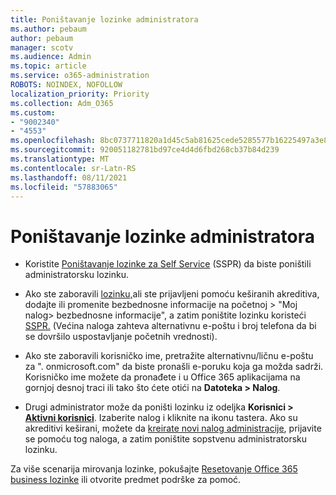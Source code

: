 ```yaml
---
title: Poništavanje lozinke administratora
ms.author: pebaum
author: pebaum
manager: scotv
ms.audience: Admin
ms.topic: article
ms.service: o365-administration
ROBOTS: NOINDEX, NOFOLLOW
localization_priority: Priority
ms.collection: Adm_O365
ms.custom:
- "9002340"
- "4553"
ms.openlocfilehash: 8bc0737711820a1d45c5ab81625cede5285577b16225497a3e86e64b3cf24ed1
ms.sourcegitcommit: 920051182781bd97ce4d4d6fbd268cb37b84d239
ms.translationtype: MT
ms.contentlocale: sr-Latn-RS
ms.lasthandoff: 08/11/2021
ms.locfileid: "57883065"
---
```

# <a name="admin-password-reset"></a>Poništavanje lozinke administratora

- Koristite [Poništavanje lozinke za Self Service](https://passwordreset.microsoftonline.com/) (SSPR) da biste poništili administratorsku lozinku.

- Ako ste zaboravili [lozinku,](https://mysignins.microsoft.com/security-info)ali ste prijavljeni pomoću keširanih akreditiva, dodajte ili promenite bezbednosne informacije na početnoj > "Moj nalog> bezbednosne informacije", a zatim poništite lozinku koristeći [SSPR.](https://passwordreset.microsoftonline.com/) (Većina naloga zahteva alternativnu e-poštu i broj telefona da bi se dovršilo uspostavljanje početnih vrednosti).

- Ako ste zaboravili korisničko ime, pretražite alternativnu/ličnu e-poštu za ". onmicrosoft.com" da biste pronašli e-poruku koja ga možda sadrži.  Korisničko ime možete da pronađete i u Office 365 aplikacijama na gornjoj desnoj traci ili tako što ćete otići na **Datoteka > Nalog**.

- Drugi administrator može da poništi lozinku iz odeljka **Korisnici > [Aktivni korisnici](https://portal.office.com/adminportal/home#/users)**. Izaberite nalog i kliknite na ikonu tastera.  Ako su akreditivi keširani, možete da [kreirate novi nalog administracije](https://portal.office.com/adminportal/home#/users), prijavite se pomoću tog naloga, a zatim poništite sopstvenu administratorsku lozinku.

Za više scenarija mirovanja lozinke, pokušajte [Resetovanje Office 365 business lozinke](https://docs.microsoft.com/microsoft-365/admin/add-users/reset-passwords) ili otvorite predmet podrške za pomoć.
